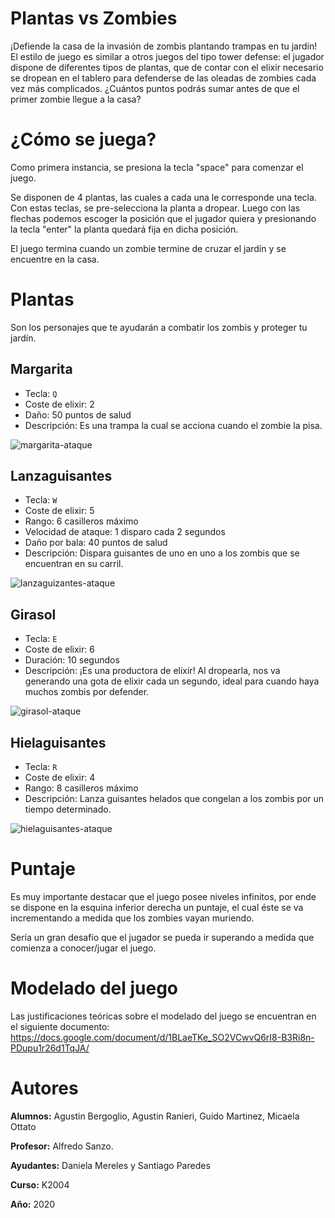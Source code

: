 # Plantas vs Zombies

¡Defiende la casa de la invasión de zombis plantando trampas en tu jardín! 
El estilo de juego es similar a otros juegos del tipo tower defense: el jugador dispone de diferentes tipos de plantas, que de contar con el elixir necesario se dropean en el tablero para defenderse de las oleadas de zombies cada vez más complicados. ¿Cuántos puntos podrás sumar antes de que el primer zombie llegue a la casa?

# ¿Cómo se juega?

Como primera instancia, se presiona la tecla "space" para comenzar el juego.

Se disponen de 4 plantas, las cuales a cada una le corresponde una tecla. Con estas teclas, se pre-selecciona la planta a dropear. Luego con las flechas podemos escoger la posición que el jugador quiera y presionando la tecla "enter" la planta quedará fija en dicha posición.

El juego termina cuando un zombie termine de cruzar el jardín y se encuentre en la casa.

# Plantas

Son los personajes que te ayudarán a combatir los zombis y proteger tu jardín.

## Margarita

- Tecla: `Q`
- Coste de elixir: 2
- Daño: 50 puntos de salud
- Descripción: Es una trampa la cual se acciona cuando el zombie la pisa.

![margarita-ataque](https://i.imgur.com/0hMqgem.gif)

## Lanzaguisantes

- Tecla: `W`
- Coste de elixir: 5
- Rango: 6 casilleros máximo
- Velocidad de ataque: 1 disparo cada 2 segundos
- Daño por bala: 40 puntos de salud
- Descripción: Dispara guisantes de uno en uno a los zombis que se encuentran en su carril.

![lanzaguizantes-ataque](https://i.imgur.com/PMT8LRP.gif)

## Girasol

- Tecla: `E`
- Coste de elixir: 6
- Duración: 10 segundos
- Descripción: ¡Es una productora de elixir! Al dropearla, nos va generando una gota de elixir cada un segundo, ideal para cuando haya muchos zombis por defender.

![girasol-ataque](https://i.imgur.com/DE26LzC.gif)

## Hielaguisantes

- Tecla: `R`
- Coste de elixir: 4
- Rango: 8 casilleros máximo
- Descripción: Lanza guisantes helados que congelan a los zombis por un tiempo determinado.

![hielaguisantes-ataque](https://i.imgur.com/tTi9Ir6.gif)

# Puntaje

Es muy importante destacar que el juego posee niveles infinitos, por ende se dispone en la esquina inferior derecha un puntaje, el cual éste se va incrementando a medida que los zombies vayan muriendo. 

Sería un gran desafío que el jugador se pueda ir superando a medida que comienza a conocer/jugar el juego.

# Modelado del juego

Las justificaciones teóricas sobre el modelado del juego se encuentran en el siguiente documento: https://docs.google.com/document/d/1BLaeTKe_SO2VCwvQ6rI8-B3Ri8n-PDupu1r26d1TqJA/

# Autores

**Alumnos:** Agustin Bergoglio, Agustin Ranieri, Guido Martinez, Micaela Ottato

**Profesor:** Alfredo Sanzo.

**Ayudantes:** Daniela Mereles y Santiago Paredes

**Curso:** K2004

**Año:** 2020



